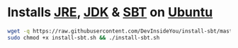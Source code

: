 # Installs [JRE](https://openjdk.java.net/), [JDK](https://openjdk.java.net/) & [SBT](https://www.scala-sbt.org/) on [Ubuntu](https://www.ubuntu.com/)

```bash
wget -q https://raw.githubusercontent.com/DevInsideYou/install-sbt/master/install-sbt.sh
sudo chmod +x install-sbt.sh && ./install-sbt.sh
```
